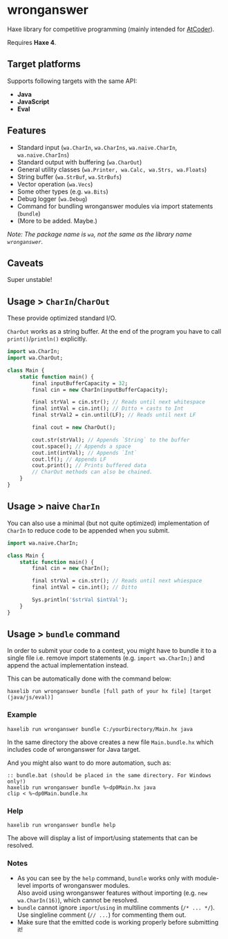 # wronganswer

Haxe library for competitive programming (mainly intended for [AtCoder](https://atcoder.jp/)).

Requires **Haxe 4**.

## Target platforms

Supports following targets with the same API:

- **Java**
- **JavaScript**
- **Eval**

## Features

- Standard input (`wa.CharIn`, `wa.CharIns`, `wa.naive.CharIn`, `wa.naive.CharIns`)
- Standard output with buffering (`wa.CharOut`)
- General utility classes (`wa.Printer, wa.Calc, wa.Strs, wa.Floats`)
- String buffer (`wa.StrBuf`, `wa.StrBufs`)
- Vector operation (`wa.Vecs`)
- Some other types (e.g. `wa.Bits`)
- Debug logger (`wa.Debug`)
- Command for bundling wronganswer modules via import statements (`bundle`)
- (More to be added. Maybe.)

*Note: The package name is `wa`, not the same as the library name `wronganswer`.*

## Caveats

Super unstable!

## Usage > `CharIn`/`CharOut`

These provide optimized standard I/O.

`CharOut` works as a string buffer. At the end of the program you have to call `print()`/`println()` explicitly.

```haxe
import wa.CharIn;
import wa.CharOut;

class Main {
	static function main() {
		final inputBufferCapacity = 32;
		final cin = new CharIn(inputBufferCapacity);

		final strVal = cin.str(); // Reads until next whitespace
		final intVal = cin.int(); // Ditto + casts to Int
		final strVal2 = cin.until(LF); // Reads until next LF

		final cout = new CharOut();

		cout.str(strVal); // Appends `String` to the buffer
		cout.space(); // Appends a space
		cout.int(intVal); // Appends `Int`
		cout.lf(); // Appends LF
		cout.print(); // Prints buffered data
		// CharOut methods can also be chained.
	}
}
```

## Usage > naive `CharIn`

You can also use a minimal (but not quite optimized) implementation of `CharIn` to reduce code to be appended when you submit.

```haxe
import wa.naive.CharIn;

class Main {
	static function main() {
		final cin = new CharIn();

		final strVal = cin.str(); // Reads until next whiespace
		final intVal = cin.int(); // Ditto

		Sys.println('$strVal $intVal');
	}
}
```


## Usage > `bundle` command

In order to submit your code to a contest, you might have to bundle it to a single file i.e. remove import statements (e.g. `import wa.CharIn;`) and append the actual implementation instead.

This can be automatically done with the command below:

```
haxelib run wronganswer bundle [full path of your hx file] [target (java/js/eval)]
```

### Example

```
haxelib run wronganswer bundle C:/yourDirectory/Main.hx java
```

In the same directory the above creates a new file `Main.bundle.hx` which includes code of wronganswer for Java target.

And you might also want to do more automation, such as:

```Batchfile
:: bundle.bat (should be placed in the same directory. For Windows only!)
haxelib run wronganswer bundle %~dp0Main.hx java
clip < %~dp0Main.bundle.hx
```

### Help

```
haxelib run wronganswer bundle help
```

The above will display a list of import/using statements that can be resolved.

### Notes

- As you can see by the `help` command, `bundle` works only with module-level imports of wronganswer modules.  
Also avoid using wronganswer features without importing (e.g. `new wa.CharIn(16)`), which cannot be resolved.
- `bundle` cannot ignore `import`/`using` in multiline comments (`/* ... */`).  
Use singleline comment (`// ...`) for commenting them out.
- Make sure that the emitted code is working properly before submitting it!
